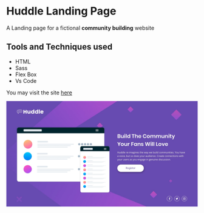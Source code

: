 # Huddle Landing Page
A Landing page for a fictional **community building** website

## Tools and Techniques used
- HTML
- Sass
- Flex Box
- Vs Code

You may visit the site [here](https://github.com/RocTanweer/Huddle)

![Huddle-Landing-Page](./images/desktop.jpg)
